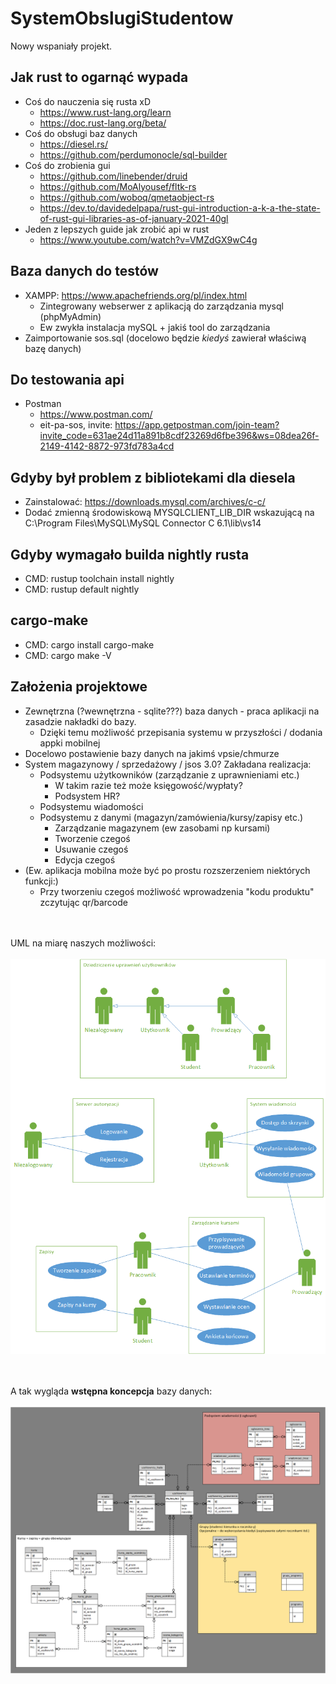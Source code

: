 # SystemObslugiStudentow

Nowy wspaniały projekt.

## Jak rust to ogarnąć wypada
* Coś do nauczenia się rusta xD
	* https://www.rust-lang.org/learn
	* https://doc.rust-lang.org/beta/
* Coś do obsługi baz danych
	* https://diesel.rs/
	* https://github.com/perdumonocle/sql-builder
* Coś do zrobienia gui
	* https://github.com/linebender/druid
	* https://github.com/MoAlyousef/fltk-rs
	* https://github.com/woboq/qmetaobject-rs
	* https://dev.to/davidedelpapa/rust-gui-introduction-a-k-a-the-state-of-rust-gui-libraries-as-of-january-2021-40gl
* Jeden z lepszych guide jak zrobić api w rust
	* https://www.youtube.com/watch?v=VMZdGX9wC4g

## Baza danych do testów
* XAMPP: https://www.apachefriends.org/pl/index.html
	* Zintegrowany webserwer z aplikacją do zarządzania mysql (phpMyAdmin)
	* Ew zwykła instalacja mySQL + jakiś tool do zarządzania
* Zaimportowanie sos.sql (docelowo będzie *kiedyś* zawierał właściwą bazę danych)

## Do testowania api
* Postman
	* https://www.postman.com/
	* eit-pa-sos, invite: https://app.getpostman.com/join-team?invite_code=631ae24d11a891b8cdf23269d6fbe396&ws=08dea26f-2149-4142-8872-973fd783a4cd

## Gdyby był problem z bibliotekami dla diesela
* Zainstalować: https://downloads.mysql.com/archives/c-c/
* Dodać zmienną środowiskową MYSQLCLIENT_LIB_DIR wskazującą na C:\Program Files\MySQL\MySQL Connector C 6.1\lib\vs14

## Gdyby wymagało builda nightly rusta
* CMD: rustup toolchain install nightly
* CMD: rustup default nightly

## cargo-make
* CMD: cargo install cargo-make
* CMD: cargo make -V

## Założenia projektowe

* Zewnętrzna (?wewnętrzna - sqlite???) baza danych - praca aplikacji na zasadzie nakładki do bazy.
	* Dzięki temu możliwość przepisania systemu w przyszłości / dodania appki mobilnej
* Docelowo postawienie bazy danych na jakimś vpsie/chmurze
* System magazynowy / sprzedażowy / jsos 3.0? Zakładana realizacja:
	* Podsystemu użytkowników (zarządzanie z uprawnieniami etc.)
		* W takim razie też może księgowość/wypłaty?
		* Podsystem HR?
	* Podsystemu wiadomości
	* Podsystemu z danymi (magazyn/zamówienia/kursy/zapisy etc.)
		* Zarządzanie magazynem (ew zasobami np kursami)
		* Tworzenie czegoś
		* Usuwanie czegoś
		* Edycja czegoś
* (Ew. aplikacja mobilna może być po prostu rozszerzeniem niektórych funkcji:)
	* Przy tworzeniu czegoś możliwość wprowadzenia "kodu produktu" zczytując qr/barcode

<br><br>
UML na miarę naszych możliwości: <br><br>
![](docs/nibyuml.png)

<br><br>
A tak wygląda **wstępna koncepcja** bazy danych: <br><br>
![](docs/koncepcja_bazy_danych.png)
